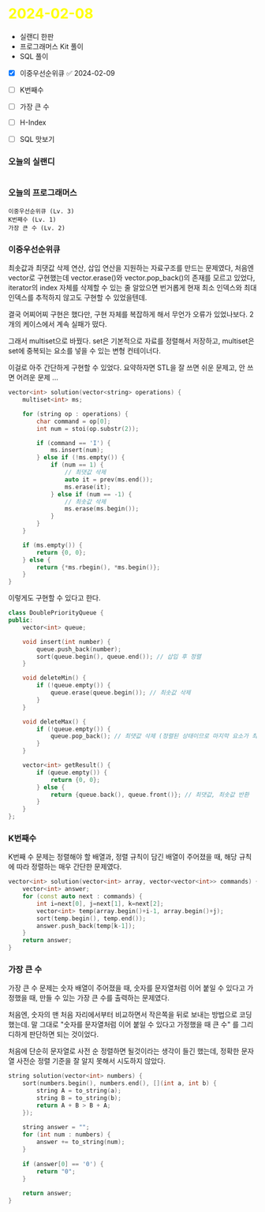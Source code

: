# <span style="color:yellow">2024-02-08</span>

- 실랜디 한판
- 프로그래머스 Kit 풀이
- SQL 풀이

- [x] 이중우선순위큐 ✅ 2024-02-09
- [ ] K번째수
- [ ] 가장 큰 수
- [ ] H-Index
- [ ] SQL 맛보기


### 오늘의 실랜디
```

```


### 오늘의 프로그래머스
```
이중우선순위큐 (Lv. 3)
K번째수 (Lv. 1)
가장 큰 수 (Lv. 2)
```


### 이중우선순위큐
최솟값과 최댓값 삭제 연산, 삽입 연산을 지원하는 자료구조를 만드는 문제였다, 처음엔 vector로 구현했는데
vector.erase()와 vector.pop_back()의 존재를 모르고 있었다, iterator의 index 자체를 삭제할 수 있는 줄 알았으면 번거롭게 현재 최소 인덱스와 최대 인덱스를 추적하지 않고도 구현할 수 있었을텐데.

결국 어찌어찌 구현은 했다만, 구현 자체를 복잡하게 해서 무언가 오류가 있었나보다. 2개의 케이스에서 계속 실패가 떴다.

그래서 multiset으로 바꿨다. set은 기본적으로 자료를 정렬해서 저장하고, multiset은 set에 중복되는 요소를 넣을 수 있는 변형 컨테이너다.

이걸로 아주 간단하게 구현할 수 있었다.
요약하자면 STL을 잘 쓰면 쉬운 문제고, 안 쓰면 어려운 문제 ...

```cpp
vector<int> solution(vector<string> operations) {
    multiset<int> ms;

    for (string op : operations) {
        char command = op[0];
        int num = stoi(op.substr(2));

        if (command == 'I') {
            ms.insert(num);
        } else if (!ms.empty()) {
            if (num == 1) {
                // 최댓값 삭제
                auto it = prev(ms.end());
                ms.erase(it);
            } else if (num == -1) {
                // 최솟값 삭제
                ms.erase(ms.begin());
            }
        }
    }

    if (ms.empty()) {
        return {0, 0};
    } else {
        return {*ms.rbegin(), *ms.begin()};
    }
}
```


이렇게도 구현할 수 있다고 한다.
```cpp
class DoublePriorityQueue {
public:
    vector<int> queue;

    void insert(int number) {
        queue.push_back(number);
        sort(queue.begin(), queue.end()); // 삽입 후 정렬
    }

    void deleteMin() {
        if (!queue.empty()) {
            queue.erase(queue.begin()); // 최솟값 삭제
        }
    }

    void deleteMax() {
        if (!queue.empty()) {
            queue.pop_back(); // 최댓값 삭제 (정렬된 상태이므로 마지막 요소가 최댓값)
        }
    }

    vector<int> getResult() {
        if (queue.empty()) {
            return {0, 0};
        } else {
            return {queue.back(), queue.front()}; // 최댓값, 최솟값 반환
        }
    }
};
```


### K번째수
K번째 수 문제는 정렬해야 할 배열과, 정렬 규칙이 담긴 배열이 주어졌을 때, 해당 규칙에 따라 정렬하는 매우 간단한 문제였다.

```cpp
vector<int> solution(vector<int> array, vector<vector<int>> commands) {
    vector<int> answer;
    for (const auto next : commands) {
        int i=next[0], j=next[1], k=next[2];
        vector<int> temp(array.begin()+i-1, array.begin()+j);
        sort(temp.begin(), temp.end());
        answer.push_back(temp[k-1]);
    }
    return answer;
}
```

### 가장 큰 수

가장 큰 수 문제는 숫자 배열이 주어졌을 때, 숫자를 문자열처럼 이어 붙일 수 있다고 가정했을 때, 만들 수 있는 가장 큰 수를 출력하는 문제였다.

처음엔, 숫자의 맨 처음 자리에서부터 비교하면서 작은쪽을 뒤로 보내는 방법으로 코딩했는데. 말 그대로 "숫자를 문자열처럼 이어 붙일 수 있다고 가정했을 때 큰 수" 를 그리디하게 판단하면 되는 것이었다. 

처음에 단순히 문자열로 사전 순 정렬하면 될것이라는 생각이 들긴 했는데, 정확한 문자열 사전순 정렬 기준을 잘 알지 못해서 시도하지 않았다.

```cpp
string solution(vector<int> numbers) {
    sort(numbers.begin(), numbers.end(), [](int a, int b) {
        string A = to_string(a);
        string B = to_string(b);
        return A + B > B + A;
    });
    
    string answer = "";
    for (int num : numbers) {
        answer += to_string(num);
    }
    
    if (answer[0] == '0') {
        return "0";
    }
    
    return answer;
}
```